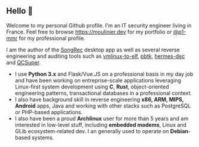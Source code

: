 ## Hello 👋

Welcome to my personal Github profile. I'm an IT security engineer living in France. Feel free to browse https://moulinier.dev for my portfolio or [@p1-mmr](https://github.com/p1-mmr) for my professional profile.

I am the author of the [SongRec](https://github.com/marin-m/SongRec) desktop app as well as several reverse engineering and auditing tools such as [vmlinux-to-elf](https://github.com/marin-m/vmlinux-to-elf), [pbtk](https://github.com/marin-m/pbtk), [hermes-dec](https://github.com/P1sec/hermes-dec) and [QCSuper](https://github.com/P1sec/QCSuper).

* I use __Python 3.x__ and Flask/Vue.JS on a professional basis in my day job and have been working on entreprise-scale applications leveraging Linux-first system development using __C__, __Rust__, object-oriented engineering patterns, transactional databases in a professional context.
* I also have background skill in reverse engineering __x86, ARM, MIPS, Android__ apps, Java and working with other stacks such as PostgreSQL or PHP-based applications.
* I also have been a proud __Archlinux__ user for more than 5 years and am interested in low-level stuff, including __embedded modems__, Linux and GLib ecosystem-related dev. I an generally used to operate on __Debian__-based systems.

<!--
**marin-m/marin-m** is a ✨ _special_ ✨ repository because its `README.md` (this file) appears on your GitHub profile.

Here are some ideas to get you started:

- 🔭 I’m currently working on ...
- 🌱 I’m currently learning ...
- 👯 I’m looking to collaborate on ...
- 🤔 I’m looking for help with ...
- 💬 Ask me about ...
- 📫 How to reach me: ...
- 😄 Pronouns: ...
- ⚡ Fun fact: ...
-->
